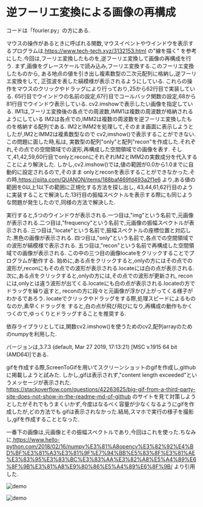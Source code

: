 # 逆フーリエ変換による画像の再構成

コードは「fourier.py」の方にある.

マウスの操作があるときに呼ばれる関数,マウスイベントやウインドウを表示するプログラムは,https://www.tech-tech.xyz/3132153.html の"線を描く"
を参考にした.今回は,フーリエ変換したものを,逆フーリエ変換して画像の再構成を行う.
まず,画像をグレースケールで読み込み,フーリエ変換する.このフーリエ変換したものから,
ある地点の値を引き出し複素数型の二次元配列に格納し,逆フーリエ変換をして,
正弦波を表した縞模様が表示されるようにしている.
これらの操作をマウスのクリックやドラッグにより行っており,25から62行目で実装している.
65行目でウインドウの名前の設定,67行目でコールバック関数の設定,68から81行目でウインドウ表示している.
cv2.imshowで表示したい画像を指定している.
IM1は,フーリエ変換後の各点での周波数,IMM1は複数の周波数が格納されるようにしている
IM2は各点での,IMM2は複数の周波数を逆フーリエ変換したものを格納する配列である.
IM2とIMM2を処理して,そのまま画面に表示しようとしたが,IM2とIMM2は複素数型なので
cv2,imshow()で表示することができない.この問題に面した時,私は,
実数型の配列"only"と配列"recon"を作成した.それぞれ,その点での空間領域での波形,再構成した空間領域での画像を表す.
そして,41,42,59,60行目でonlyとreconにそれぞれIM2とIMM2の実数成分を代入することにより解決した.
しかし,cv2.imshow()では,値の範囲が0.0から1.0までに自動的に設定されるので,そのまま
onlyとreconを表示することができなかった.その時,https://qiita.com/QUANON/items/188baf469fd493a2f1e6
より,ある値の範囲を0以上1以下の範囲に正規化する方法を探し出し,
43,44,61,62行目のように実装することで解決した.13行目の振幅スペクトルを表示する際にも同じような問題が発生したので,同様の方法で解決した.

実行すると,5つのウインドウが表示される.一つ目は,"img"という名前で,元画像が表示される.二つ目は,"frequency"という名前で,元画像の振幅スペクトルが表示される.
三つ目は,"locate"という名前で,振幅スペクトルの座標位置と対応した.黒色の画像が表示される.
四つ目は,"only"という名前で,各点での空間領域での波形が縞模様で表示される.
五つ目は,"recon"という名前で再構成した空間領域での画像が表示される.
この中の三つ目の画像locateをクリックすることでプログラムが動作する.
始めに,ある点をクリックすると,onlyの方にはその点での波形が,reconにもその点での波形が表示される.locateには白の点が表示される.
次に,ある点をクリックすると,onlyの方には,その点での波形が更新され,
reconには,onlyとは違う波形が出てくる.locateにも白の点が表示される.locateの方でドラッグを繰り返すと,
reconの方に段々と元画像が浮かび上がってくる様子がわかるであろう.
locateでクリックやドラッグをする際,処理スピードによるものなのか,素早くドラッグを
すると,白の点が飛び飛びになり,再構成の動作もかくつくので,ゆっくりとドラッグすることを推奨する.

依存ライブラリとしては,関数cv2.imshow()を使うためのcv2,配列arrayのためのnumpyを利用した.

バージョンは,3.7.3 (default, Mar 27 2019, 17:13:21) [MSC v.1915 64 bit (AMD64)]である.

gifを作成する際,ScreenToGifを用いてスクリーンショットのgifを作成し,githubに掲載しようと試みた.
しかし,gifは表示されず,"content length exceeded"というメッセージが表示された.
https://stackoverflow.com/questions/42263625/big-gif-from-a-third-party-site-does-not-show-in-the-readme-md-of-github
のサイトを見て対策しようとしたがそれでもうまくいかず,今度はなるべく容量が少なくなるようにgifを作成したが,どの方法でも
gifは表示されなかった.結局,スマホで実行の様子を撮影し,gifを作成することとなった.

一番下の画像は,元画像とその振幅スペクトルであり,今回はこれを使った.ちなみに,https://www.hello-python.com/2018/02/16/numpy%E3%81%A8opencv%E3%82%92%E4%BD%BF%E3%81%A3%E3%81%9F%E7%94%BB%E5%83%8F%E3%81%AE%E3%83%95%E3%83%BC%E3%83%AA%E3%82%A8%E5%A4%89%E6%8F%9B%E3%81%A8%E9%80%86%E5%A4%89%E6%8F%9B/
より引用した.

![demo](https://raw.github.com/wiki/oki-tomohiro/naga-tomohiro/images/fourier2.gif)

![demo](https://raw.github.com/wiki/oki-tomohiro/naga-tomohiro/images/fuji.png)

